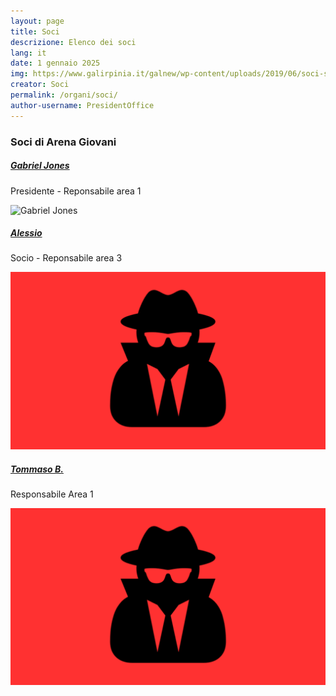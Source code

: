 ```yaml
---
layout: page
title: Soci
descrizione: Elenco dei soci
lang: it
date: 1 gennaio 2025
img: https://www.galirpinia.it/galnew/wp-content/uploads/2019/06/soci-sito-1500x529-px.jpg
creator: Soci
permalink: /organi/soci/
author-username: PresidentOffice
---
```

<section id="soci" class="it-page-section mb-30" data-audio="">
    <h3 class="mb-3" id="competenze">Soci di Arena Giovani</h3>
    <div class="richtext-wrapper lora">
        <!-- Tutti i soci dell'associazione Arena Giovani -->
    </div>
    <div class="row">
        <div class="col-md-6 mb-1 mt-1">
            <div class="card no-after card-bg card-vertical-thumb bg-white bx-shadow-sm bx-border-light rounded">
                <div class="row g-0">
                    <div class="col-md-8">
                        <div class="card-body">
                            <h5 class="card-title fs-5 fw-semibold">
                                <a class="text-decoration-none" href="/persone/presidentoffice/">
                                    Gabriel Jones
                                </a>
                            </h5>
                            <div class="">
                                <p>Presidente - Reponsabile area 1</p>
                            </div>
                        </div>
                    </div>
                    <div class="col">
                          <div class="avatar size-xxl">
                            <img src="https://comune.arenagiovani.it/IMG_20240808_184050_862.jpg" alt="Gabriel Jones">
                          </div>
                    </div>
                </div>
            </div>
        </div>
        <div class="col-md-6 mb-1 mt-1">
            <div class="card no-after card-bg card-vertical-thumb bg-white bx-shadow-sm bx-border-light rounded">
                <div class="row g-0">
                    <div class="col-md-8">
                        <div class="card-body">
                            <h5 class="card-title fs-5 fw-semibold">
                                <a class="text-decoration-none" href="/persone/alessio/">
                                    Alessio
                                </a>
                            </h5>
                            <div class="">
                                <p>Socio - Reponsabile area 3</p>
                            </div>
                        </div>
                    </div>
                    <div class="col">
  <div class="avatar size-xxl">
                            <img src="/1681739313393.png" alt="Gabriel Jones">
                          </div>
                    </div>
                </div>
            </div>
        </div>
        <div class="col-md-6 mb-1 mt-1">
            <div class="card no-after card-bg card-vertical-thumb bg-white bx-shadow-sm bx-border-light rounded">
                <div class="row g-0">
                    <div class="col-md-8">
                        <div class="card-body">
                            <h5 class="card-title fs-5 fw-semibold">
                                <a class="text-decoration-none" href="/persone/tb/">
                                    Tommaso B.
                                </a>
                            </h5>
                            <div class="">
                                <p>Responsabile Area 1</p>
                            </div>
                        </div>
                    </div>
                    <div class="col">
  <div class="avatar size-xxl">
                            <img src="/1681739313393.png" alt="Gabriel Jones">
                          </div>                    </div>
                </div>
            </div>
        </div>
    </div>
</section>

